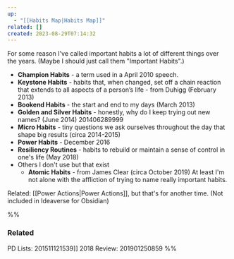 ```yaml
---
up:
  - "[[Habits Map|Habits Map]]"
related: []
created: 2023-08-29T07:14:32
---
```

For some reason I've called important habits a lot of different things over the years. (Maybe I should just call them "Important Habits".)

- **Champion Habits** - a term used in a April 2010 speech.
- **Keystone Habits** - habits that, when changed, set off a chain reaction that extends to all aspects of a person’s life - from Duhigg (February 2013)
- **Bookend Habits** - the start and end to my days (March 2013)
- **Golden and Silver Habits** - honestly, why do I keep trying out new names? (June 2014) 201406289999
- **Micro Habits** - tiny questions we ask ourselves throughout the day that shape big results (circa 2014-2015)
- **Power Habits** - December 2016
- **Resiliency Routines** - habits to rebuild or maintain a sense of control in one's life (May 2018)
- Others I don't use but that exist
	- **Atomic Habits** - from James Clear (circa October 2019) At least I'm not alone with the affliction of trying to name really important habits.

Related: [[Power Actions|Power Actions]], but that's for another time. (Not included in Ideaverse for Obsidian)

%%
### Related
PD Lists: 201511121539]] 
2018 Review: 201901250859
%%